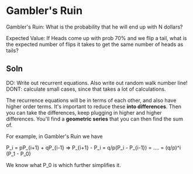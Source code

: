 # Gambler's Ruin
Gambler's Ruin: What is the probability that he will end up with N dollars?

Expected Value: If Heads come up with prob 70% and we flip a tail, what is the expected number of flips it takes to get the same number of heads as tails?

## Soln
DO: Write out recurrent equations. Also write out random walk number line! 
DONT: calculate small cases, since that takes a lot of calculations.

The recurrence equations will be in terms of each other, and also have higher order terms. It's important to reduce these **into differences**. 
Then you can take the differences, keep plugging in higher and higher differences. You'll find a **geometric series** that you can then find the sum of.

For example, in Gambler's Ruin we have

P_i = pP_{i+1} + qP_{i-1} => P_{i+1} - P_i = q/p(P_i - P_{i-1}) = .... = (q/p)^i (P_1 - P_0)

We know what P_0 is which further simplifies it. 

